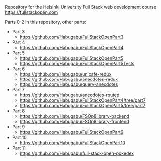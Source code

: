 Repository for the Helsinki University Full Stack web development course https://fullstackopen.com

Parts 0-2 in this repository, other parts:
- Part 3
  - https://github.com/Habugabu/FullStackOpenPart3
- Part 4
  - https://github.com/Habugabu/FullStackOpenPart4
- Part 5
  - https://github.com/Habugabu/FullStackOpenPart5
  - https://github.com/Habugabu/FullStackOpenPart5Tests
- Part 6
  - https://github.com/Habugabu/unicafe-redux
  - https://github.com/Habugabu/anecdotes-redux
  - https://github.com/Habugabu/query-anecdotes
- Part 7
  - https://github.com/Habugabu/anecdotes-routed
  - https://github.com/Habugabu/FullStackOpenPart4/tree/part7
  - https://github.com/Habugabu/FullStackOpenPart5/tree/part7
- Part 8
  - https://github.com/Habugabu/FSOp8library-backend
  - https://github.com/Habugabu/FSOp8library-frontend
- Part 9
  - https://github.com/Habugabu/FullStackOpenPart9
- Part 10
  - https://github.com/Habugabu/FullStackOpenPart10
- Part 11
  - https://github.com/Habugabu/full-stack-open-pokedex
